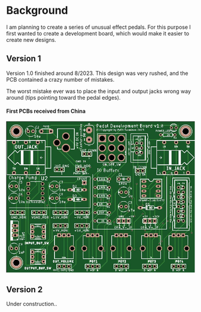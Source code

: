 # Background

I am planning to create a series of unusual effect pedals. For this purpose I first wanted to create a development board, which would make it easier to create new designs.



## Version 1

Version 1.0 finished around 8/2023. This design was very rushed, and the PCB contained a crazy number of mistakes. 

The worst mistake ever was to place the input and output jacks wrong way around  (tips pointing toward the pedal edges).


#### First PCBs received from China
![](/images/pedal_devboard/v1_board.jpg)


## Version 2

Under construction..
